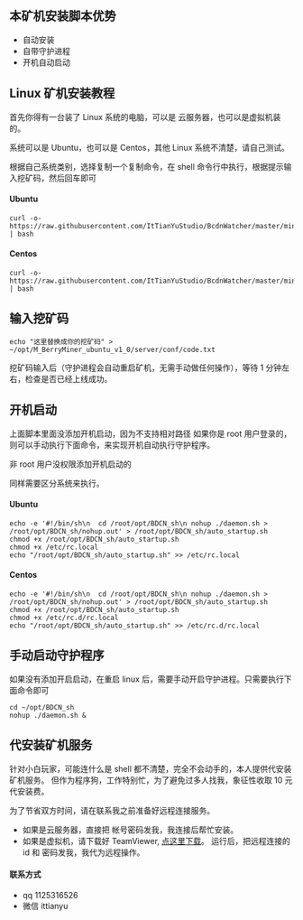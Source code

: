 
## 本矿机安装脚本优势 ##

- 自动安装
- 自带守护进程
- 开机自动启动


## Linux 矿机安装教程 ##

首先你得有一台装了 Linux 系统的电脑，可以是 云服务器，也可以是虚拟机装的。

系统可以是 Ubuntu，也可以是 Centos，其他 Linux 系统不清楚，请自己测试。


根据自己系统类别，选择复制一个复制命令，在 shell 命令行中执行，根据提示输入挖矿码，然后回车即可

#### Ubuntu ####

```
curl -o- https://raw.githubusercontent.com/ItTianYuStudio/BcdnWatcher/master/minerInstall/install_ubuntu.sh | bash
```

#### Centos ####


```
curl -o- https://raw.githubusercontent.com/ItTianYuStudio/BcdnWatcher/master/minerInstall/install_centos.sh | bash
```

## 输入挖矿码 ##

```
echo "这里替换成你的挖矿码" > ~/opt/M_BerryMiner_ubuntu_v1_0/server/conf/code.txt 
```

挖矿码输入后（守护进程会自动重启矿机，无需手动做任何操作），等待 1 分钟左右，检查是否已经上线成功。


## 开机启动 ##

上面脚本里面没添加开机启动，因为不支持相对路径
如果你是 root 用户登录的，则可以手动执行下面命令，来实现开机自动执行守护程序。

非 root 用户没权限添加开机启动的

同样需要区分系统来执行。

#### Ubuntu ####
```
echo -e '#!/bin/sh\n  cd /root/opt/BDCN_sh\n nohup ./daemon.sh > /root/opt/BDCN_sh/nohup.out' > /root/opt/BDCN_sh/auto_startup.sh
chmod +x /root/opt/BDCN_sh/auto_startup.sh
chmod +x /etc/rc.local
echo "/root/opt/BDCN_sh/auto_startup.sh" >> /etc/rc.local
```

#### Centos ####
```
echo -e '#!/bin/sh\n  cd /root/opt/BDCN_sh\n nohup ./daemon.sh > /root/opt/BDCN_sh/nohup.out' > /root/opt/BDCN_sh/auto_startup.sh
chmod +x /root/opt/BDCN_sh/auto_startup.sh
chmod +x /etc/rc.d/rc.local
echo "/root/opt/BDCN_sh/auto_startup.sh" >> /etc/rc.d/rc.local
```


## 手动启动守护程序 ##

如果没有添加开启启动，在重启 linux 后，需要手动开启守护进程。只需要执行下面命令即可

```
cd ~/opt/BDCN_sh
nohup ./daemon.sh &
```


## 代安装矿机服务 ##

针对小白玩家，可能连什么是 shell 都不清楚，完全不会动手的，本人提供代安装矿机服务。
但作为程序狗，工作特别忙，为了避免过多人找我，象征性收取 10 元代安装费。

为了节省双方时间，请在联系我之前准备好远程连接服务。

- 如果是云服务器，直接把 帐号密码发我，我连接后帮忙安装。
- 如果是虚拟机，请下载好 TeamViewer, [点这里下载](https://download.teamviewer.com/download/TeamViewer_Setup.exe)。 运行后，把远程连接的 id 和 密码发我，我代为远程操作。


#### 联系方式 ####
- qq 1125316526 
- 微信 ittianyu

